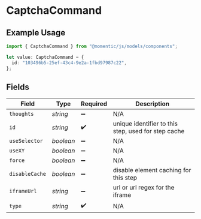 # CaptchaCommand

## Example Usage

```typescript
import { CaptchaCommand } from "@momentic/js/models/components";

let value: CaptchaCommand = {
  id: "103496b5-25ef-43c4-9e2a-1fbd97987c22",
};
```

## Fields

| Field                                               | Type                                                | Required                                            | Description                                         |
| --------------------------------------------------- | --------------------------------------------------- | --------------------------------------------------- | --------------------------------------------------- |
| `thoughts`                                          | *string*                                            | :heavy_minus_sign:                                  | N/A                                                 |
| `id`                                                | *string*                                            | :heavy_check_mark:                                  | unique identifier to this step, used for step cache |
| `useSelector`                                       | *boolean*                                           | :heavy_minus_sign:                                  | N/A                                                 |
| `useXY`                                             | *boolean*                                           | :heavy_minus_sign:                                  | N/A                                                 |
| `force`                                             | *boolean*                                           | :heavy_minus_sign:                                  | N/A                                                 |
| `disableCache`                                      | *boolean*                                           | :heavy_minus_sign:                                  | disable element caching for this step               |
| `iframeUrl`                                         | *string*                                            | :heavy_minus_sign:                                  | url or url regex for the iframe                     |
| `type`                                              | *string*                                            | :heavy_check_mark:                                  | N/A                                                 |
